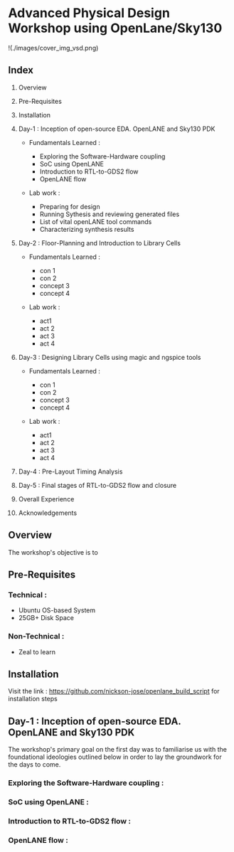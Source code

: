 
# Advanced Physical Design Workshop using OpenLane/Sky130

!(./images/cover_img_vsd.png)




## Index 

1. Overview
2. Pre-Requisites 
3. Installation
4. Day-1 : Inception of open-source EDA. OpenLANE and Sky130 PDK
    - Fundamentals Learned :
        - Exploring the Software-Hardware coupling 
        - SoC using OpenLANE
        - Introduction to RTL-to-GDS2 flow 
        - OpenLANE flow

    - Lab work :
        - Preparing for design
        - Running Sythesis and reviewing generated files
        - List of vital openLANE tool commands 
        - Characterizing synthesis results

5. Day-2 : Floor-Planning and Introduction to Library Cells 
    - Fundamentals Learned :
        - con 1 
        - con 2
        - concept 3 
        - concept 4

    - Lab work :
        - act1
        - act 2
        - act 3
        - act 4

6. Day-3 : Designing Library Cells using magic and ngspice tools
    - Fundamentals Learned :
        - con 1 
        - con 2
        - concept 3 
        - concept 4

    - Lab work :
        - act1
        - act 2
        - act 3
        - act 4

7. Day-4 : Pre-Layout Timing Analysis

8. Day-5 : Final stages of RTL-to-GDS2 flow and closure 

9. Overall Experience 

10. Acknowledgements 

## Overview

The workshop's objective is to   

## Pre-Requisites

### Technical :
- Ubuntu OS-based System
- 25GB+ Disk Space

### Non-Technical :
- Zeal to learn 

## Installation 

Visit the link : https://github.com/nickson-jose/openlane_build_script for installation steps


## Day-1 : Inception of open-source EDA. OpenLANE and Sky130 PDK

The workshop's primary goal on the first day was to familiarise us with the foundational ideologies outlined below in order to lay the groundwork for the days to come.

### Exploring the Software-Hardware coupling :





### SoC using OpenLANE : 


### Introduction to RTL-to-GDS2 flow : 


### OpenLANE flow : 



